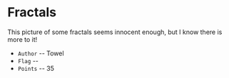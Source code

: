 # Fractals
This picture of some fractals seems innocent enough, but I know there is more to it!

* `Author` -- Towel
* `Flag` -- 
* `Points` -- 35
